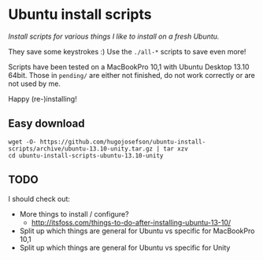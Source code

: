 # Ubuntu install scripts

_Install scripts for various things I like to install on a fresh Ubuntu._

They save some keystrokes :) Use the `./all-*` scripts to save even more!

Scripts have been tested on a MacBookPro 10,1 with Ubuntu Desktop 13.10 64bit. Those in `pending/` are either not finished, do not work correctly or are not used by me.

Happy (re-)installing!

## Easy download

	wget -O- https://github.com/hugojosefson/ubuntu-install-scripts/archive/ubuntu-13.10-unity.tar.gz | tar xzv
	cd ubuntu-install-scripts-ubuntu-13.10-unity

## TODO

I should check out:
  * More things to install / configure?
    * http://itsfoss.com/things-to-do-after-installing-ubuntu-13-10/
  * Split up which things are general for Ubuntu vs specific for MacBookPro 10,1
  * Split up which things are general for Ubuntu vs specific for Unity
